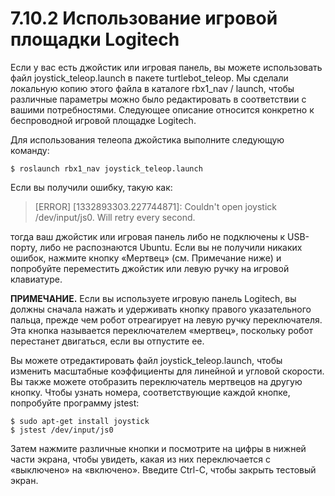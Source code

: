 # 7.10.2 Использование игровой площадки Logitech

Если у вас есть джойстик или игровая панель, вы можете использовать файл joystick\_teleop.launch в пакете turtlebot\_teleop. Мы сделали локальную копию этого файла в каталоге rbx1\_nav / launch, чтобы различные параметры можно было редактировать в соответствии с вашими потребностями. Следующее описание относится конкретно к беспроводной игровой площадке Logitech.

Для использования телеопа джойстика выполните следующую команду:

```text
$ roslaunch rbx1_nav joystick_teleop.launch
```

Если вы получили ошибку, такую ​​как:

> \[ERROR\] \[1332893303.227744871\]: Couldn't open joystick /dev/input/js0. Will retry every second.

тогда ваш джойстик или игровая панель либо не подключены к USB-порту, либо не распознаются Ubuntu. Если вы не получили никаких ошибок, нажмите кнопку «Мертвец» \(см. Примечание ниже\) и попробуйте переместить джойстик или левую ручку на игровой клавиатуре.

**ПРИМЕЧАНИЕ.** Если вы используете игровую панель Logitech, вы должны сначала нажать и удерживать кнопку правого указательного пальца, прежде чем робот отреагирует на левую ручку переключателя. Эта кнопка называется переключателем «мертвец», поскольку робот перестанет двигаться, если вы отпустите ее.

Вы можете отредактировать файл joystick\_teleop.launch, чтобы изменить масштабные коэффициенты для линейной и угловой скорости. Вы также можете отобразить переключатель мертвецов на другую кнопку. Чтобы узнать номера, соответствующие каждой кнопке, попробуйте программу jstest:

```text
$ sudo apt-get install joystick
$ jstest /dev/input/js0
```

Затем нажмите различные кнопки и посмотрите на цифры в нижней части экрана, чтобы увидеть, какая из них переключается с «выключено» на «включено». Введите Ctrl-C, чтобы закрыть тестовый экран.

